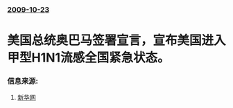 ### [2009-10-23](/news/2009/10/23/index.md)

##### 
#  美国总统奥巴马签署宣言，宣布美国进入甲型H1N1流感全国紧急状态。




### 信息来源:

1. [新华网](http://news.xinhuanet.com/world/2009-10/25/content_12319065.htm)
